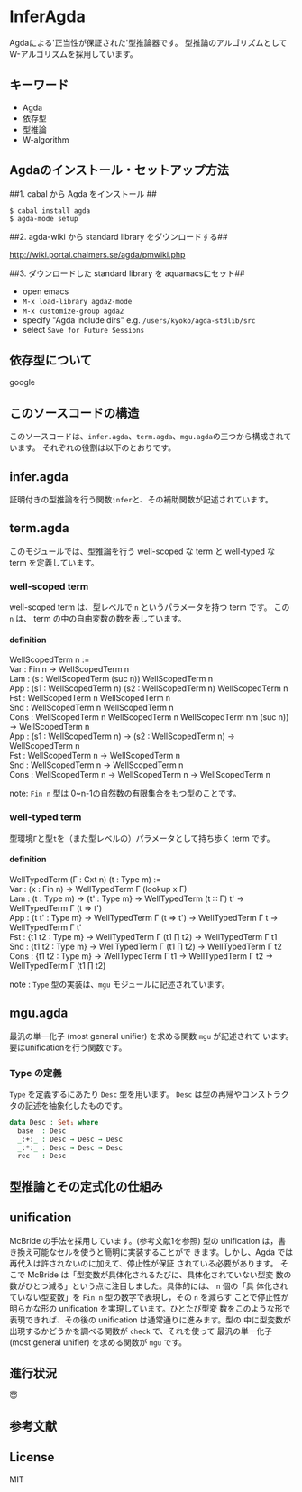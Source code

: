 InferAgda
=========
Agdaによる'正当性が保証された'型推論器です。
型推論のアルゴリズムとしてW-アルゴリズムを採用しています。

キーワード
-----

+ Agda
+ 依存型
+ 型推論
+ W-algorithm

Agdaのインストール・セットアップ方法
------

##1. cabal から Agda をインストール ##

```
$ cabal install agda
$ agda-mode setup
```
##2. agda-wiki から standard library をダウンロードする##

http://wiki.portal.chalmers.se/agda/pmwiki.php

##3. ダウンロードした standard library を aquamacsにセット##

+ open emacs  
+ `M-x load-library agda2-mode`  
+ `M-x customize-group agda2`  
+ specify "Agda include dirs" e.g. `/users/kyoko/agda-stdlib/src`  
+ select `Save for Future Sessions`


依存型について
-----
google



このソースコードの構造
-----

このソースコードは、`infer.agda`、`term.agda`、`mgu.agda`の三つから構成されています。
それぞれの役割は以下のとおりです。

## infer.agda

証明付きの型推論を行う関数`infer`と、その補助関数が記述されています。

## term.agda

このモジュールでは、型推論を行う well-scoped な term と well-typed な term を定義しています。

### well-scoped term

well-scoped term は、型レベルで `n` というパラメータを持つ term です。
この` n` は、 term の中の自由変数の数を表しています。

#### definition

WellScopedTerm n :=  
  Var : Fin n → WellScopedTerm n  
  Lam : (s : WellScopedTerm (suc n))   WellScopedTerm n  
  App : (s1 : WellScopedTerm n)   (s2 : WellScopedTerm n)   WellScopedTerm n  
  Fst : WellScopedTerm n   WellScopedTerm n  
  Snd : WellScopedTerm n   WellScopedTerm n  
  Cons : WellScopedTerm n   WellScopedTerm n   WellScopedTerm nm (suc n)) → WellScopedTerm n  
  App : (s1 : WellScopedTerm n) → (s2 : WellScopedTerm n) → WellScopedTerm n  
  Fst : WellScopedTerm n → WellScopedTerm n  
  Snd : WellScopedTerm n → WellScopedTerm n  
  Cons : WellScopedTerm n → WellScopedTerm n → WellScopedTerm n  

note:  `Fin n` 型は 0~n-1の自然数の有限集合をもつ型のことです。


### well-typed term

型環境`Γ`と型`t`を（また型レベルの）パラメータとして持ち歩く term です。

#### definition

WellTypedTerm (Γ : Cxt n)  (t : Type m) :=  
  Var : (x : Fin n) → WellTypedTerm Γ (lookup x Γ)  
  Lam : (t : Type m) → {t' : Type m} → WellTypedTerm (t ∷ Γ) t' →
        WellTypedTerm Γ (t ⇒ t')  
  App : {t t' : Type m} → WellTypedTerm Γ (t ⇒ t') → WellTypedTerm Γ t →
        WellTypedTerm Γ t'  
  Fst : {t1 t2 : Type m} → WellTypedTerm Γ (t1 ∏ t2) →  WellTypedTerm Γ t1  
  Snd : {t1 t2 : Type m} → WellTypedTerm Γ (t1 ∏ t2) →  WellTypedTerm Γ t2  
  Cons :  {t1 t2 : Type m} → WellTypedTerm Γ t1 → WellTypedTerm Γ t2 → WellTypedTerm Γ (t1 ∏ t2)  

note : `Type` 型の実装は、`mgu` モジュールに記述されています。

## mgu.agda

最汎の単一化子 (most general unifier) を求める関数 `mgu` が記述されて
います。要はunificationを行う関数です。
### Type の定義
`Type` を定義するにあたり `Desc` 型を用います。
`Desc` は型の再帰やコンストラクタの記述を抽象化したものです。

```agda
data Desc : Set₁ where
  base  : Desc
  _:+:_ : Desc → Desc → Desc
  _:*:_ : Desc → Desc → Desc
  rec   : Desc
```


型推論とその定式化の仕組み
-----

## unification

McBride の手法を採用しています。(参考文献1を参照)
型の unification は，書き換え可能なセルを使うと簡明に実装することがで
きます。しかし、Agda では再代入は許されないのに加えて、停止性が保証
されている必要があります。
そこで McBride は「型変数が具体化されるたびに、具体化されていない型変
数の数がひとつ減る」という点に注目しました。具体的には、 `n` 個の「具
体化されていない型変数」を `Fin n` 型の数字で表現し，その `n` を減らす
ことで停止性が明らかな形の unification を実現しています。ひとたび型変
数をこのような形で表現できれば、その後の unification は通常通りに進みます。型の
中に型変数が出現するかどうかを調べる関数が `check` で、それを使って
最汎の単一化子 (most general unifier) を求める関数が `mgu` です。

進行状況
-----
:innocent:


参考文献
-----

License
-----
MIT
